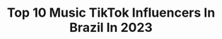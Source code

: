 ---
title: Top 10 Music TikTok Influencers In Brazil In 2023
description: >-
  Find top music TikTok influencers in Brazil in 2023. Most popular hashtags: #dueto #foryou #fyp #foryoupage.
platform: TikTok
hits: 775
text_top: Identify the top-rated TikTok profiles on inBeat.
text_bottom: Our search engine has 775 TikTok influencers like this in Brazil for you to connect with.
profiles:
  - username: "marlysousa64"
    fullname: >-
      user5722531671465
    bio: >-
      Música, Dueto , Comédia meu Instagram 👉@marlly.sousa Sigo todos de Volta!
    location: "Brazil"
    followers: 6666
    engagement: 4982
    commentsToLikes: 0.148617
    id: ckdnveuozojnu0j235p08jcy8
    verified: false
    hashtags: "#foryoupage, #dueto, #reagir, #arraialtiktok"
  - username: "alexsenna74"
    fullname: >-
      Ale Senna
    bio: >-
      46 BADBOY🏋️💪🥋 GOOD VIBES ONLY TIKTOKER MUSICAL 🇧🇷 DUETOS Insta alexsenna3
    location: "Brazil"
    followers: 6651
    engagement: 3776
    commentsToLikes: 0.895655
    id: ckbwa1pye00ut0j23k0hwzske
    verified: false
    hashtags: "#maisde40, #maisde30, #foryou, #foryoupage"
  - username: "itsbrunico"
    fullname: >-
      Brunico ⚡️
    bio: >-
      Cantor, ator, escritor, atleta, músico e mentiroso 📬 brunico1d@hotmail.com
    location: "Brazil"
    followers: 1900000
    engagement: 2174
    commentsToLikes: 0.046784
    id: ck9ep8zlurjhh0j78zr37rrwi
    verified: true
    hashtags: "#foryou, #fyp, #comedia, #fusioninfluencers"
  - username: "polaralho"
    fullname: >-
      Polaris
    bio: >-
      💖spammou eh block💖 ⬇️link da musica nova⬇️ meu conteudo eh um microondas
    location: "Brazil"
    followers: 19800
    engagement: 1811
    commentsToLikes: 0.067835
    id: ck9fjboa5f1yx0j78moegayxz
    verified: false
    hashtags: "#fy, #fyp, #dueto, #costurar"
  - username: "bailedokin"
    fullname: >-
      bailedokin
    bio: >-
      Quer ter um amigo Dj?☝️ Um Dj que faz passinho 25Y😎 PEÇA UMA MÚSICA AQUI ↕️
    location: "Brazil"
    followers: 918700
    engagement: 1464
    commentsToLikes: 0.100309
    id: ckcoxeobp9t4u0j23pr8iwsha
    verified: false
    hashtags: "#live, #dancer, #foryou, #funkbh"
  - username: "augustus_marx.1972"
    fullname: >-
      J Augusto Campos
    bio: >-
      Taurino♉com muito orgulho.Carioca,48 anos,fã de música e amante da Sétima Arte😘
    location: "Brazil"
    followers: 19400
    engagement: 2639
    commentsToLikes: 0.663419
    id: ckc7sdiikx7d80j236u4mqdno
    verified: false
    hashtags: "#paravc, #tenhomaisde40, #amizade, #viral"
  - username: "bibitattto_"
    fullname: >-
      bibitatto 586k🎉
    bio: >-
      Viva com paixão, Viva Musical.ly❤ BibiTatto sempre no meu coração❤😍 FC da bibi❤
    location: "Brazil"
    followers: 593600
    engagement: 2124
    commentsToLikes: 0.025793
    id: ck9ohnm03c4550j78qsll5z5f
    verified: false
    hashtags: "#foryoupage, #cover, #cantora, #paravoc"
  - username: "ricardonevesf"
    fullname: >-
      Ricardo Neves Rico
    bio: >-
      Papai do Lucas! Amo Jesus, minha Familia, Músicas e a Vida! #deusébomotempotodo
    location: "Brazil"
    followers: 7230
    engagement: 2077
    commentsToLikes: 0.279479
    id: cka8f5upp0zfu0i78w6tzc6j8
    verified: false
    hashtags: "#tiktok, #comedy, #love, #tiktokbrasil"
  - username: "mihportilla20"
    fullname: >-
      Mih Portilla
    bio: >-
      Cover da Mia Colucci ❤ Dublagens 😉 Músicas 🎶 Um pouco de tudo!!! 👔⭐🎀
    location: "Brazil"
    followers: 14800
    engagement: 1914
    commentsToLikes: 0.175868
    id: ckcvjge0pwvsp0j23s3ohzone
    verified: false
    hashtags: "#viral, #rbd, #tiktokbrasil, #dublagens"
  - username: "gustavotarui"
    fullname: >-
      Maior gado do tiktok
    bio: >-
      👺Otaku👺 🎵spotify: tarui🎵 👾twitch: gktaru👾 ig:tarui__ minha nova música:
    location: "Brazil"
    followers: 86800
    engagement: 2527
    commentsToLikes: 0.027382
    id: ckb19yohzy7s40j235toqgzuw
    verified: false
    hashtags: "#foryoupage, #anime, #weeb, #naruto"
---